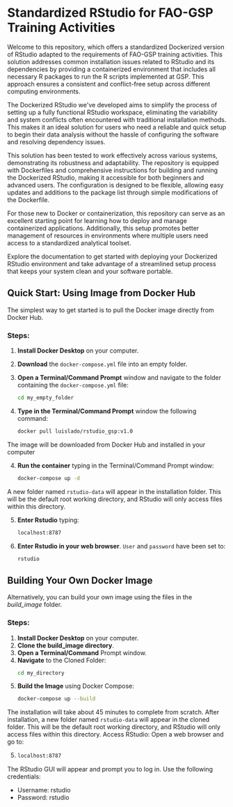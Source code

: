 # Standardized RStudio for FAO-GSP Training Activities

Welcome to this repository, which offers a standardized Dockerized version of RStudio adapted to the requirements of FAO-GSP training activities. This solution addresses common installation issues related to RStudio and its dependencies by providing a containerized environment that includes all necessary R packages to run the R scripts implemented at GSP. This approach ensures a consistent and conflict-free setup across different computing environments.

The Dockerized RStudio we've developed aims to simplify the process of setting up a fully functional RStudio workspace, eliminating the variability and system conflicts often encountered with traditional installation methods. This makes it an ideal solution for users who need a reliable and quick setup to begin their data analysis without the hassle of configuring the software and resolving dependency issues.

This solution has been tested to work effectively across various systems, demonstrating its robustness and adaptability. The repository is equipped with Dockerfiles and comprehensive instructions for building and running the Dockerized RStudio, making it accessible for both beginners and advanced users. The configuration is designed to be flexible, allowing easy updates and additions to the package list through simple modifications of the Dockerfile.

For those new to Docker or containerization, this repository can serve as an excellent starting point for learning how to deploy and manage containerized applications. Additionally, this setup promotes better management of resources in environments where multiple users need access to a standardized analytical toolset.

Explore the documentation to get started with deploying your Dockerized RStudio environment and take advantage of a streamlined setup process that keeps your system clean and your software portable.

## Quick Start: Using Image from Docker Hub

The simplest way to get started is to pull the Docker image directly from Docker Hub.

### Steps:
1. **Install Docker Desktop** on your computer.
2. **Download** the `docker-compose.yml` file into an empty folder.
3. **Open a Terminal/Command Prompt** window and navigate to the folder containing the `docker-compose.yml` file:
   
   ```bash
   cd my_empty_folder
3. **Type in the Terminal/Command Prompt** window the following command:
   ```bash
   docker pull luislado/rstudio_gsp:v1.0

The image will be downloaded from Docker Hub and installed in your computer

4. **Run the container** typing in the Terminal/Command Prompt window:
   ```bash
   docker-compose up -d
A new folder named `rstudio-data` will appear in the installation folder. This will be the default root working directory, and RStudio will only access files within this directory. 

5. **Enter Rstudio** typing:
    ```bash
    localhost:8787

6. **Enter Rstudio in your web browser**. `User` and `password` have been set to:
    ```bash
    rstudio

## Building Your Own Docker Image

Alternatively, you can build your own image using the files in the  *build_image* folder.

### Steps:
1. **Install Docker Desktop** on your computer.
2. **Clone the build_image directory**.
3. **Open a Terminal/Command** Prompt window.
4. **Navigate** to the Cloned Folder:
    ```bash
    cd my_directory

5. **Build the Image** using Docker Compose:
    ```bash
    docker-compose up --build

The installation will take about 45 minutes to complete from scratch. After installation, a new folder named `rstudio-data` will appear in the cloned folder. This will be the default root working directory, and RStudio will only access files within this directory.
Access RStudio: Open a web browser and go to:
   
5.
    ```bash
    localhost:8787

The RStudio GUI will appear and prompt you to log in. Use the following credentials:
- Username: rstudio
- Password: rstudio

